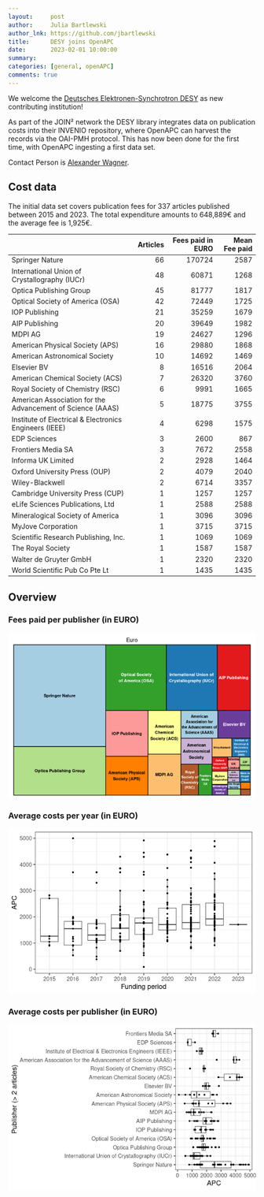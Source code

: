```yaml
---
layout:     post
author:     Julia Bartlewski
author_lnk: https://github.com/jbartlewski
title:      DESY joins OpenAPC
date:       2023-02-01 10:00:00
summary:    
categories: [general, openAPC]
comments: true
---
```





We welcome the [Deutsches Elektronen-Synchrotron DESY](https://www.desy.de/index_eng.html) as new contributing institution!

As part of the JOIN² network the DESY library integrates data on publication costs into their INVENIO repository, where OpenAPC can harvest the records via the OAI-PMH protocol. This has now been done for the first time, with OpenAPC ingesting a first data set. 

Contact Person is [Alexander Wagner](mailto:alexander.wagner@desy.de).

## Cost data



The initial data set covers publication fees for 337 articles published between 2015 and 2023. The total expenditure amounts to 648,889€ and the average fee is 1,925€.


|                                                           | Articles| Fees paid in EURO| Mean Fee paid|
|:----------------------------------------------------------|--------:|-----------------:|-------------:|
|Springer Nature                                            |       66|            170724|          2587|
|International Union of Crystallography (IUCr)              |       48|             60871|          1268|
|Optica Publishing Group                                    |       45|             81777|          1817|
|Optical Society of America (OSA)                           |       42|             72449|          1725|
|IOP Publishing                                             |       21|             35259|          1679|
|AIP Publishing                                             |       20|             39649|          1982|
|MDPI AG                                                    |       19|             24627|          1296|
|American Physical Society (APS)                            |       16|             29880|          1868|
|American Astronomical Society                              |       10|             14692|          1469|
|Elsevier BV                                                |        8|             16516|          2064|
|American Chemical Society (ACS)                            |        7|             26320|          3760|
|Royal Society of Chemistry (RSC)                           |        6|              9991|          1665|
|American Association for the Advancement of Science (AAAS) |        5|             18775|          3755|
|Institute of Electrical & Electronics Engineers (IEEE)     |        4|              6298|          1575|
|EDP Sciences                                               |        3|              2600|           867|
|Frontiers Media SA                                         |        3|              7672|          2558|
|Informa UK Limited                                         |        2|              2928|          1464|
|Oxford University Press (OUP)                              |        2|              4079|          2040|
|Wiley-Blackwell                                            |        2|              6714|          3357|
|Cambridge University Press (CUP)                           |        1|              1257|          1257|
|eLife Sciences Publications, Ltd                           |        1|              2588|          2588|
|Mineralogical Society of America                           |        1|              3096|          3096|
|MyJove Corporation                                         |        1|              3715|          3715|
|Scientific Research Publishing, Inc.                       |        1|              1069|          1069|
|The Royal Society                                          |        1|              1587|          1587|
|Walter de Gruyter GmbH                                     |        1|              2320|          2320|
|World Scientific Pub Co Pte Lt                             |        1|              1435|          1435|

## Overview

### Fees paid per publisher (in EURO)

![plot of chunk tree_desy_2023_02_01_full](/figure/tree_desy_2023_02_01_full-1.png)

###  Average costs per year (in EURO)

![plot of chunk box_desy_2023_02_01_year_full](/figure/box_desy_2023_02_01_year_full-1.png)

###  Average costs per publisher (in EURO)

![plot of chunk box_desy_2023_02_01_publisher_full](/figure/box_desy_2023_02_01_publisher_full-1.png)
